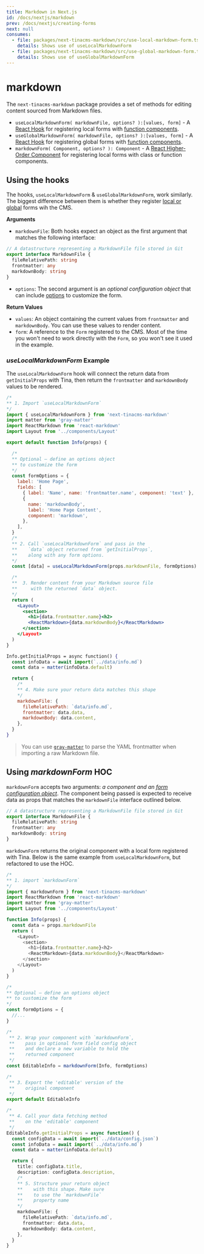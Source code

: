 ```yaml
---
title: Markdown in Next.js
id: /docs/nextjs/markdown
prev: /docs/nextjs/creating-forms
next: null
consumes:
  - file: packages/next-tinacms-markdown/src/use-local-markdown-form.ts
    details: Shows use of useLocalMarkdownForm
  - file: packages/next-tinacms-markdown/src/use-global-markdown-form.ts
    details: Shows use of useGlobalMarkdownForm
---
```


# markdown

The `next-tinacms-markdown` package provides a set of methods for editing content sourced from Markdown files.

* `useLocalMarkdownForm( markdownFile, options? ):[values, form]` - A [React Hook](https://reactjs.org/docs/hooks-intro.html) for registering local forms with [function components](https://reactjs.org/docs/components-and-props.html#function-and-class-components).
* `useGlobalMarkdownForm( markdownFile, options? ):[values, form]` - A [React Hook](https://reactjs.org/docs/hooks-intro.html) for registering global forms with [function components](https://reactjs.org/docs/components-and-props.html#function-and-class-components).
* `markdownForm( Component, options? ): Component` - A [React Higher-Order Component](https://reactjs.org/docs/higher-order-components.html) for registering local forms with class or function components.

## Using the hooks

The hooks, `useLocalMarkdownForm` & `useGlobalMarkdownForm`, work similarly. The biggest difference between them is whether they register [local or global](https://tinacms.org/docs/forms) forms wih the CMS.

**Arguments**

* `markdownFile`: Both hooks expect an object as the first argument that matches the following interface:

```typescript
// A datastructure representing a MarkdownFile file stored in Git
export interface MarkdownFile {
  fileRelativePath: string
  frontmatter: any
  markdownBody: string
}
```

* `options`: The second argument is an _optional configuration object_ that can include [options](https://tinacms.org/docs/gatsby/markdown/#customizing-remark-forms) to customize the form.

**Return Values**

* `values`: An object containing the current values from `frontmatter` and `markdownBody`. You can use these values to render content.
* `form`: A reference to the `Form` registered to the CMS. Most of the time you won't need to work directly with the `Form`, so you won't see it used in the example.

### _useLocalMarkdownForm_ Example

The `useLocalMarkdownForm` hook will connect the return data from `getInitialProps` with Tina, then return the `frontmatter` and `markdownBody` values to be rendered.

```jsx
/*
** 1. Import `useLocalMarkdownForm`
*/
import { useLocalMarkdownForm } from 'next-tinacms-markdown'
import matter from 'gray-matter'
import ReactMarkdown from 'react-markdown'
import Layout from '../components/Layout'

export default function Info(props) {

  /*
  ** Optional — define an options object
  ** to customize the form
  */
  const formOptions = {
    label: 'Home Page',
    fields: [
      { label: 'Name', name: 'frontmatter.name', component: 'text' },
      {
        name: 'markdownBody',
        label: 'Home Page Content',
        component: 'markdown',
      },
    ],
  }
  /*
  ** 2. Call `useLocalMarkdownForm` and pass in the
  **    `data` object returned from `getInitialProps`,
  **    along with any form options.
  */
  const [data] = useLocalMarkdownForm(props.markdownFile, formOptions)

  /*
  **  3. Render content from your Markdown source file
  **     with the returned `data` object.
  */
  return (
    <Layout>
      <section>
        <h1>{data.frontmatter.name}<h2>
        <ReactMarkdown>{data.markdownBody}</ReactMarkdown>
      </section>
    </Layout>
  )
}

Info.getInitialProps = async function() {
  const infoData = await import(`../data/info.md`)
  const data = matter(infoData.default)

  return {
    /*
    ** 4. Make sure your return data matches this shape
    */
    markdownFile: {
      fileRelativePath: `data/info.md`,
      frontmatter: data.data,
      markdownBody: data.content,
    },
  }
}
```

> You can use [`gray-matter`](https://github.com/jonschlinkert/gray-matter) to parse the YAML frontmatter when importing a raw Markdown file.

## Using _markdownForm_ HOC

`markdownForm` accepts two arguments: _a component and an_ [_form configuration object_](https://tinacms.org/docs/gatsby/markdown/#customizing-remark-forms). The component being passed is expected to receive data as props that matches the `markdownFile` interface outlined below.

```typescript
// A datastructure representing a MarkdownFile file stored in Git
export interface MarkdownFile {
  fileRelativePath: string
  frontmatter: any
  markdownBody: string
}
```

`markdownForm` returns the original component with a local form registered with Tina. Below is the same example from `useLocalMarkdownForm`, but refactored to use the HOC.

```typescript
/*
** 1. import `markdownForm`
*/
import { markdownForm } from 'next-tinacms-markdown'
import ReactMarkdown from 'react-markdown'
import matter from 'gray-matter'
import Layout from '../components/Layout'

function Info(props) {
  const data = props.markdownFile
  return (
    <Layout>
      <section>
        <h1>{data.frontmatter.name}<h2>
        <ReactMarkdown>{data.markdownBody}</ReactMarkdown>
      </section>
    </Layout>
  )
}

/*
** Optional — define an options object
** to customize the form
*/
const formOptions = {
  //...
}

/*
 ** 2. Wrap your component with `markdownForm`,
 **    pass in optional form field config object
 **    and declare a new variable to hold the
 **    returned component
 */
const EditableInfo = markdownForm(Info, formOptions)

/*
 ** 3. Export the 'editable' version of the
 **    original component
 */
export default EditableInfo

/*
 ** 4. Call your data fetching method
 **    on the 'editable' component
 */
EditableInfo.getInitialProps = async function() {
  const configData = await import(`../data/config.json`)
  const infoData = await import(`../data/info.md`)
  const data = matter(infoData.default)

  return {
    title: configData.title,
    description: configData.description,
    /*
    ** 5. Structure your return object
    **    with this shape. Make sure
    **    to use the `markdownFile`
    **    property name
    */
    markdownFile: {
      fileRelativePath: `data/info.md`,
      frontmatter: data.data,
      markdownBody: data.content,
    },
  }
}
```

